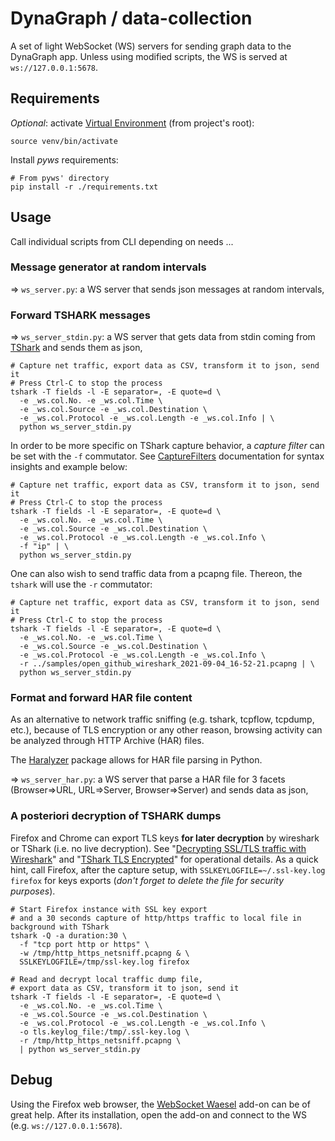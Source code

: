 # DynaGraph / data-collection

A set of light WebSocket (WS) servers for sending graph data to the DynaGraph app.
Unless using modified scripts, the WS is served at `ws://127.0.0.1:5678`.

## Requirements

*Optional*: activate [Virtual Environment](https://python.land/virtual-environments/virtualenv) (from project's root):
```shell
source venv/bin/activate
```

Install *pyws* requirements:
```shell
# From pyws' directory
pip install -r ./requirements.txt
```

## Usage

Call individual scripts from CLI depending on needs ...

### Message generator at random intervals

=> `ws_server.py`: a WS server that sends json messages at random intervals,

### Forward TSHARK messages

=> `ws_server_stdin.py`: a WS server that gets data from stdin coming from [TShark](https://www.wireshark.org/docs/man-pages/tshark.html) and sends them as json,

```shell
# Capture net traffic, export data as CSV, transform it to json, send it
# Press Ctrl-C to stop the process
tshark -T fields -l -E separator=, -E quote=d \
  -e _ws.col.No. -e _ws.col.Time \
  -e _ws.col.Source -e _ws.col.Destination \
  -e _ws.col.Protocol -e _ws.col.Length -e _ws.col.Info | \
  python ws_server_stdin.py
```

In order to be more specific on TShark capture behavior, a *capture filter* can be set with the `-f` commutator.
See [CaptureFilters](https://gitlab.com/wireshark/wireshark/-/wikis/CaptureFilters) documentation for syntax insights and example below:

```shell
# Capture net traffic, export data as CSV, transform it to json, send it
# Press Ctrl-C to stop the process
tshark -T fields -l -E separator=, -E quote=d \
  -e _ws.col.No. -e _ws.col.Time \
  -e _ws.col.Source -e _ws.col.Destination \
  -e _ws.col.Protocol -e _ws.col.Length -e _ws.col.Info \
  -f "ip" | \
  python ws_server_stdin.py
```
One can also wish to send traffic data from a pcapng file. Thereon, the `tshark` will use the `-r` commutator:
```shell
# Capture net traffic, export data as CSV, transform it to json, send it
# Press Ctrl-C to stop the process
tshark -T fields -l -E separator=, -E quote=d \
  -e _ws.col.No. -e _ws.col.Time \
  -e _ws.col.Source -e _ws.col.Destination \
  -e _ws.col.Protocol -e _ws.col.Length -e _ws.col.Info \
  -r ../samples/open_github_wireshark_2021-09-04_16-52-21.pcapng | \
  python ws_server_stdin.py
```

### Format and forward HAR file content  

As an alternative to network traffic sniffing (e.g. tshark, tcpflow, tcpdump, etc.), because of TLS encryption or any other reason, browsing activity can be analyzed through HTTP Archive (HAR) files.

The [Haralyzer](https://github.com/haralyzer/haralyzer) package allows for HAR file parsing in Python.

=> `ws_server_har.py`: a WS server that parse a HAR file for 3 facets (Browser=>URL, URL=>Server, Browser=>Server) and sends data as json,

### A posteriori decryption of TSHARK dumps

Firefox and Chrome can export TLS keys **for later decryption** by wireshark or TShark (i.e. no live decryption).
See "[Decrypting SSL/TLS traffic with Wireshark](https://resources.infosecinstitute.com/topic/decrypting-ssl-tls-traffic-with-wireshark/)" and "[TShark TLS Encrypted](https://tshark.dev/export/export_tls/)" for operational details.
As a quick hint, call Firefox, after the capture setup, with `SSLKEYLOGFILE=~/.ssl-key.log firefox` for keys exports (*don't forget to delete the file for security purposes*).

```shell
# Start Firefox instance with SSL key export
# and a 30 seconds capture of http/https traffic to local file in background with TShark
tshark -Q -a duration:30 \
  -f "tcp port http or https" \
  -w /tmp/http_https_netsniff.pcapng & \
  SSLKEYLOGFILE=/tmp/ssl-key.log firefox
```

```shell
# Read and decrypt local traffic dump file,
# export data as CSV, transform it to json, send it
tshark -T fields -l -E separator=, -E quote=d \
  -e _ws.col.No. -e _ws.col.Time \
  -e _ws.col.Source -e _ws.col.Destination \
  -e _ws.col.Protocol -e _ws.col.Length -e _ws.col.Info \
  -o tls.keylog_file:/tmp/.ssl-key.log \
  -r /tmp/http_https_netsniff.pcapng \
  | python ws_server_stdin.py
```

## Debug

Using the Firefox web browser, the [WebSocket Waesel](https://addons.mozilla.org/fr/firefox/addon/websocket-weasel/) add-on can be of great help.
After its installation, open the add-on and connect to the WS (e.g. `ws://127.0.0.1:5678`).
